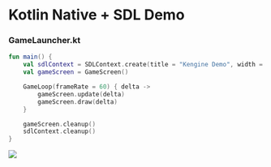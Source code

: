 # Kotlin Native + SDL Demo

### GameLauncher.kt

```kotlin
fun main() {
    val sdlContext = SDLContext.create(title = "Kengine Demo", width = 800, height = 600)
    val gameScreen = GameScreen()

    GameLoop(frameRate = 60) { delta ->
        gameScreen.update(delta)
        gameScreen.draw(delta)
    }

    gameScreen.cleanup()
    sdlContext.cleanup()
}
```

<img src="https://raw.githubusercontent.com/kennycason/kengine-sdl/refs/heads/main/images/kengine_demo.png" />
